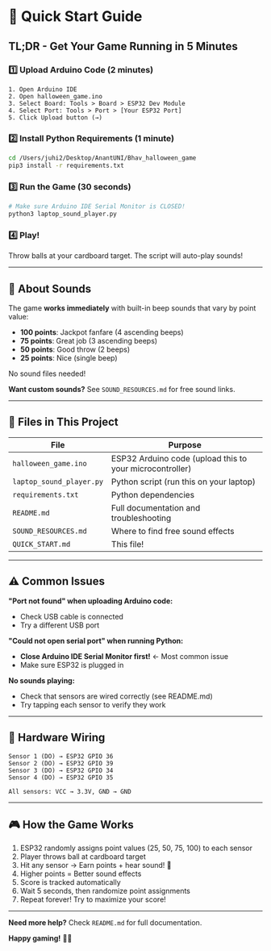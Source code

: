 # 🚀 Quick Start Guide

## TL;DR - Get Your Game Running in 5 Minutes

### 1️⃣ Upload Arduino Code (2 minutes)
```
1. Open Arduino IDE
2. Open halloween_game.ino
3. Select Board: Tools > Board > ESP32 Dev Module
4. Select Port: Tools > Port > [Your ESP32 Port]
5. Click Upload button (→)
```

### 2️⃣ Install Python Requirements (1 minute)
```bash
cd /Users/juhi2/Desktop/AnantUNI/Bhav_halloween_game
pip3 install -r requirements.txt
```

### 3️⃣ Run the Game (30 seconds)
```bash
# Make sure Arduino IDE Serial Monitor is CLOSED!
python3 laptop_sound_player.py
```

### 4️⃣ Play!
Throw balls at your cardboard target. The script will auto-play sounds!

---

## 🎵 About Sounds

The game **works immediately** with built-in beep sounds that vary by point value:
- **100 points**: Jackpot fanfare (4 ascending beeps)
- **75 points**: Great job (3 ascending beeps)
- **50 points**: Good throw (2 beeps)
- **25 points**: Nice (single beep)

No sound files needed!

**Want custom sounds?** See `SOUND_RESOURCES.md` for free sound links.

---

## 📁 Files in This Project

| File | Purpose |
|------|---------|
| `halloween_game.ino` | ESP32 Arduino code (upload this to your microcontroller) |
| `laptop_sound_player.py` | Python script (run this on your laptop) |
| `requirements.txt` | Python dependencies |
| `README.md` | Full documentation and troubleshooting |
| `SOUND_RESOURCES.md` | Where to find free sound effects |
| `QUICK_START.md` | This file! |

---

## ⚠️ Common Issues

**"Port not found" when uploading Arduino code:**
- Check USB cable is connected
- Try a different USB port

**"Could not open serial port" when running Python:**
- **Close Arduino IDE Serial Monitor first!** ← Most common issue
- Make sure ESP32 is plugged in

**No sounds playing:**
- Check that sensors are wired correctly (see README.md)
- Try tapping each sensor to verify they work

---

## 🔧 Hardware Wiring

```
Sensor 1 (DO) → ESP32 GPIO 36
Sensor 2 (DO) → ESP32 GPIO 39
Sensor 3 (DO) → ESP32 GPIO 34
Sensor 4 (DO) → ESP32 GPIO 35

All sensors: VCC → 3.3V, GND → GND
```

---

## 🎮 How the Game Works

1. ESP32 randomly assigns point values (25, 50, 75, 100) to each sensor
2. Player throws ball at cardboard target
3. Hit any sensor → Earn points + hear sound! 🎉
4. Higher points = Better sound effects
5. Score is tracked automatically
6. Wait 5 seconds, then randomize point assignments
7. Repeat forever! Try to maximize your score!

---

**Need more help?** Check `README.md` for full documentation.

**Happy gaming!** 🎃👻

